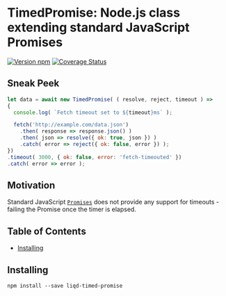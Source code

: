 # TimedPromise: Node.js class extending standard JavaScript Promises

[![Version npm](https://img.shields.io/npm/v/liqd-timed-promise.svg)](https://www.npmjs.com/package/liqd-timed-promise)
[![Coverage Status](https://coveralls.io/repos/github/radixxko/liqd-timed-promise/badge.svg?branch=master)](https://coveralls.io/github/radixxko/liqd-timed-promise?branch=master)

## Sneak Peek

```js
let data = await new TimedPromise( ( resolve, reject, timeout ) =>
{
  console.log( `Fetch timeout set to ${timeout}ms` );

  fetch('http://example.com/data.json')
    .then( response => response.json() )
    .then( json => resolve({ ok: true, json }) )
    .catch( error => reject({ ok: false, error }) );
})
.timeout( 3000, { ok: false, error: 'fetch-timeouted' })
.catch( error => error );
```

## Motivation

Standard JavaScript [`Promises`](https://developer.mozilla.org/en-US/docs/Web/JavaScript/Reference/Global_Objects/Promise) does not provide any support for timeouts - failing the Promise once the timer is elapsed.

## Table of Contents

* [Installing](#installing)

## Installing

```
npm install --save liqd-timed-promise
```
